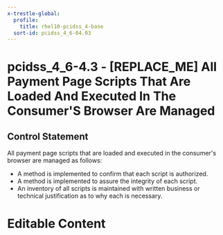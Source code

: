```yaml
---
x-trestle-global:
  profile:
    title: rhel10-pcidss_4-base
  sort-id: pcidss_4_6-04.03
---
```


# pcidss_4_6-4.3 - \[REPLACE_ME\] All Payment Page Scripts That Are Loaded And Executed In The Consumer'S Browser Are Managed

## Control Statement

All payment page scripts that are loaded and executed in the consumer's browser are
managed as follows:
- A method is implemented to confirm that each script is authorized.
- A method is implemented to assure the integrity of each script.
- An inventory of all scripts is maintained with written business or technical
justification as to why each is necessary.

# Editable Content

<!-- Make additions and edits below -->
<!-- The above represents the contents of the control as received by the profile, prior to additions. -->
<!-- If the profile makes additions to the control, they will appear below. -->
<!-- The above markdown may not be edited but you may edit the content below, and/or introduce new additions to be made by the profile. -->
<!-- If there is a yaml header at the top, parameter values may be edited. Use --set-parameters to incorporate the changes during assembly. -->
<!-- The content here will then replace what is in the profile for this control, after running profile-assemble. -->
<!-- The current profile has no added parts for this control, but you may add new ones here. -->
<!-- Each addition must have a heading either of the form ## Control my_addition_name -->
<!-- or ## Part a. (where the a. refers to one of the control statement labels.) -->
<!-- "## Control" parts are new parts added after the statement part. -->
<!-- "## Part" parts are new parts added into the top-level statement part with that label. -->
<!-- Subparts may be added with nested hash levels of the form ### My Subpart Name -->
<!-- underneath the parent ## Control or ## Part being added -->
<!-- See https://oscal-compass.github.io/compliance-trestle/tutorials/ssp_profile_catalog_authoring/ssp_profile_catalog_authoring for guidance. -->
